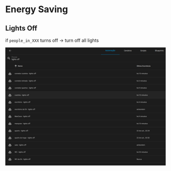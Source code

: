 # Energy Saving

## Lights Off

if `people_in_XXX` turns off -> turn off all lights

![img.png](img.png)